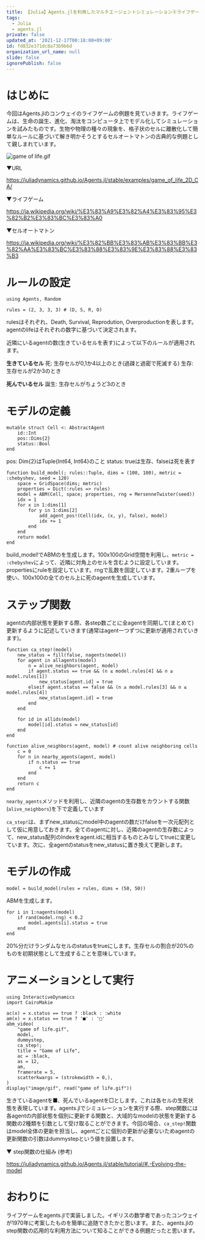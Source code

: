 ```yaml
---
title: 【Julia】Agents.jlを利用したマルチエージェントシミュレーション④ライフゲーム
tags:
  - Julia
  - agents.jl
private: false
updated_at: '2021-12-17T00:18:08+09:00'
id: fd832e371dc8a73b9b6d
organization_url_name: null
slide: false
ignorePublish: false
---
```


# はじめに
今回はAgents.jlのコンウェイのライフゲームの例題を見ていきます。ライフゲームは、生命の誕生、進化、淘汰をコンピュータ上でモデル化してシミュレーションを試みたものです。生物や物理の種々の現象を、格子状のセルに離散化して簡単なルールに基づいて解き明かそうとするセルオートマトンの古典的な例題として親しまれています。

![game of life.gif](https://qiita-image-store.s3.ap-northeast-1.amazonaws.com/0/614347/81b09eca-32b9-4924-4a33-2e9c60703721.gif)


▼URL

https://juliadynamics.github.io/Agents.jl/stable/examples/game_of_life_2D_CA/

▼ライフゲーム

https://ja.wikipedia.org/wiki/%E3%83%A9%E3%82%A4%E3%83%95%E3%82%B2%E3%83%BC%E3%83%A0

▼セルオートマトン

https://ja.wikipedia.org/wiki/%E3%82%BB%E3%83%AB%E3%83%BB%E3%82%AA%E3%83%BC%E3%83%88%E3%83%9E%E3%83%88%E3%83%B3

# ルールの設定

```julia:
using Agents, Random

rules = (2, 3, 3, 3) # (D, S, R, O)
```

rulesはそれぞれ、Death, Survival, Reprodution, Overproductionを表します。agentのlifeはそれぞれの数字に基づいて決定されます。

近隣にいるagentの数(生きているセルを表す)によって以下のルールが適用されます。

**生きているセル**
死: 生存セルが0,1か4以上のとき(過疎と過密で死滅する)
生存: 生存セルが2か3のとき

**死んでいるセル**
誕生: 生存セルがちょうど3のとき

# モデルの定義

```julia:
mutable struct Cell <: AbstractAgent
    id::Int
    pos::Dims{2}
    status::Bool
end
```

pos: Dim{2}はTuple{Int64, Int64}のこと
status: trueは生存、falseは死を表す

```julia:
function build_model(; rules::Tuple, dims = (100, 100), metric = :chebyshev, seed = 120)
    space = GridSpace(dims; metric)
    properties = Dict(:rules => rules)
    model = ABM(Cell, space; properties, rng = MersenneTwister(seed))
    idx = 1
    for x in 1:dims[1]
        for y in 1:dims[2]
            add_agent_pos!(Cell(idx, (x, y), false), model)
            idx += 1
        end
    end
    return model
end
```

build_model!でABMのを生成します。100x100のGrid空間を利用し、`metric = :chebyshev`によって、近隣に対角上のセルを含むように設定しています。propertiesにruleを設定しています。rngで乱数を固定しています。2重ループを使い、100x100の全てのセル上に死のagentを生成しています。

# ステップ関数

agentの内部状態を更新する際、各step数ごとに全agentを同期して(まとめて)更新するように記述していきます(通常はagent一つずつに更新が適用されていきます)。

```julia:
function ca_step!(model)
    new_status = fill(false, nagents(model))
    for agent in allagents(model)
        n = alive_neighbors(agent, model)
        if agent.status == true && (n ≤ model.rules[4] && n ≥ model.rules[1])
            new_status[agent.id] = true
        elseif agent.status == false && (n ≥ model.rules[3] && n ≤ model.rules[4])
            new_status[agent.id] = true
        end
    end

    for id in allids(model)
        model[id].status = new_status[id]
    end
end

function alive_neighbors(agent, model) # count alive neighboring cells
    c = 0
    for n in nearby_agents(agent, model)
        if n.status == true
            c += 1
        end
    end
    return c
end
```
`nearby_agents`メソッドを利用し、近隣のagentの生存数をカウントする関数(`alive_neighbors`)を下で定義しています

`ca_step!`は、まずnew_statusにmodel中のagentの数だけfalseを一次元配列として仮に用意しておきます。全てのagentに対し、近隣のagentの生存数によって、new_status配列のIndexをagent.idに相当するものとみなしてtrueに変更しています。次に、全agentのstatusをnew_statusに置き換えて更新します。

# モデルの作成

```julia:
model = build_model(rules = rules, dims = (50, 50))
```

ABMを生成します。

```julia:
for i in 1:nagents(model)
    if rand(model.rng) < 0.2
        model.agents[i].status = true
    end
end
```

20%分だけランダムなセルのstatusをtrueにします。生存セルの割合が20%のものを初期状態として生成することを意味しています。

# アニメーションとして実行

```julia:
using InteractiveDynamics
import CairoMakie

ac(x) = x.status == true ? :black : :white
am(x) = x.status == true ? '■' : '□'
abm_video(
    "game of life.gif",
    model,
    dummystep,
    ca_step!;
    title = "Game of Life",
    ac = :black,
    as = 12,
    am,
    framerate = 5,
    scatterkwargs = (strokewidth = 0,),
)
display("image/gif", read("game of life.gif"))
```

生きているagentを■、死んでいるagentを□とします。これは各セルの生死状態を表現しています。agents.jlでシミュレーションを実行する際、step関数には各agentの内部状態を個別に更新する関数と、大域的なmodelの状態を更新する関数の2種類を引数として受け取ることができます。今回の場合、`ca_step!`関数はmodel全体の更新を担当し、agentごとに個別の更新が必要ないためagentの更新関数の引数はdummystepという値を設置します。

▼ step関数の仕組み (参考)

https://juliadynamics.github.io/Agents.jl/stable/tutorial/#.-Evolving-the-model

# おわりに
ライフゲームをagents.jlで実装しました。イギリスの数学者であったコンウェイが1970年に考案したものを簡単に追随できたかと思います。また、agents.jlのstep関数の応用的な利用方法について知ることができる例題だったと思います。
